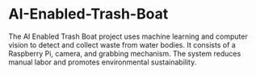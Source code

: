 # AI-Enabled-Trash-Boat
The AI Enabled Trash Boat project uses machine learning and computer vision to detect and collect waste from water bodies. It consists of a Raspberry Pi, camera, and grabbing mechanism. The system reduces manual labor and promotes environmental sustainability.
